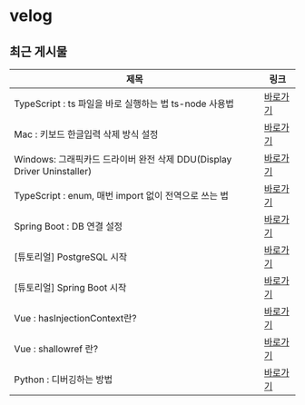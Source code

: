 # velog

## 최근 게시물

| 제목 | 링크 |
| --- | --- |
| TypeScript : ts 파일을 바로 실행하는 법 ts-node 사용법 | <a href="https://velog.io/@nuyhes/TypeScript-ts-%ED%8C%8C%EC%9D%BC%EC%9D%84-%EB%B0%94%EB%A1%9C-%EC%8B%A4%ED%96%89%ED%95%98%EB%8A%94-%EB%B2%95-ts-node-%EC%82%AC%EC%9A%A9%EB%B2%95" target="_blank">바로가기</a> |
| Mac : 키보드 한글입력 삭제 방식 설정 | <a href="https://velog.io/@nuyhes/Mac-%ED%82%A4%EB%B3%B4%EB%93%9C-%ED%95%9C%EA%B8%80%EC%9E%85%EB%A0%A5-%EC%82%AD%EC%A0%9C-%EB%B0%A9%EC%8B%9D-%EC%84%A4%EC%A0%95" target="_blank">바로가기</a> |
| Windows: 그래픽카드 드라이버 완전 삭제 DDU(Display Driver Uninstaller) | <a href="https://velog.io/@nuyhes/Windows-%EA%B7%B8%EB%9E%98%ED%94%BD%EC%B9%B4%EB%93%9C-%EB%93%9C%EB%9D%BC%EC%9D%B4%EB%B2%84-%EC%99%84%EC%A0%84-%EC%82%AD%EC%A0%9C-DDUDisplay-Driver-Uninstaller" target="_blank">바로가기</a> |
| TypeScript : enum, 매번 import 없이 전역으로 쓰는 법 | <a href="https://velog.io/@nuyhes/TypeScript-enum-%EB%A7%A4%EB%B2%88-import-%EC%97%86%EC%9D%B4-%EC%A0%84%EC%97%AD%EC%9C%BC%EB%A1%9C-%EC%93%B0%EB%8A%94-%EB%B2%95" target="_blank">바로가기</a> |
| Spring Boot : DB 연결 설정 | <a href="https://velog.io/@nuyhes/Spring-Boot-DB-%EC%97%B0%EA%B2%B0-%EC%84%A4%EC%A0%95" target="_blank">바로가기</a> |
| [튜토리얼] PostgreSQL 시작 | <a href="https://velog.io/@nuyhes/%ED%8A%9C%ED%86%A0%EB%A6%AC%EC%96%BC-PostgreSQL-%EC%8B%9C%EC%9E%91-48q4g6r0" target="_blank">바로가기</a> |
| [튜토리얼] Spring Boot 시작 | <a href="https://velog.io/@nuyhes/%ED%8A%9C%ED%86%A0%EB%A6%AC%EC%96%BC-Spring-Boot-%EC%8B%9C%EC%9E%91" target="_blank">바로가기</a> |
| Vue : hasInjectionContext란? | <a href="https://velog.io/@nuyhes/Vue-hasInjectionContext%EB%9E%80" target="_blank">바로가기</a> |
| Vue : shallowref 란? | <a href="https://velog.io/@nuyhes/Vue-shallowref-%EB%9E%80" target="_blank">바로가기</a> |
| Python : 디버깅하는 방법 | <a href="https://velog.io/@nuyhes/%ED%8C%8C%EC%9D%B4%EC%8D%AC-%EB%94%94%EB%B2%84%EA%B9%85" target="_blank">바로가기</a> |
